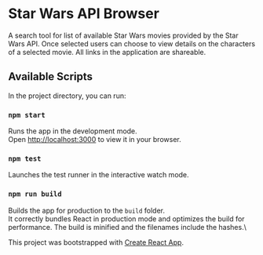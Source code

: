 # Star Wars API Browser

A search tool for list of available Star Wars movies provided by the Star Wars API. Once selected users can choose to view details on the characters of a selected movie. All links in the application are shareable.

## Available Scripts

In the project directory, you can run:

### `npm start`

Runs the app in the development mode.\
Open [http://localhost:3000](http://localhost:3000) to view it in your browser.

### `npm test`

Launches the test runner in the interactive watch mode.

### `npm run build`

Builds the app for production to the `build` folder.\
It correctly bundles React in production mode and optimizes the build for performance.
The build is minified and the filenames include the hashes.\


This project was bootstrapped with [Create React App](https://github.com/facebook/create-react-app).

